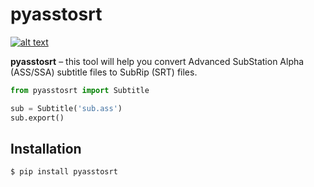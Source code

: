 pyasstosrt
=================================================================================================================================================================================

[![alt text](https://img.shields.io/pypi/v/pyasstosrt.svg?style=flat)](https://pypi.org/project/pyasstosrt/)

**pyasstosrt** – this tool will help you convert Advanced SubStation Alpha (ASS/SSA) subtitle files to SubRip (SRT) files.

```python
from pyasstosrt import Subtitle

sub = Subtitle('sub.ass')
sub.export()
```

Installation
------------
    $ pip install pyasstosrt

